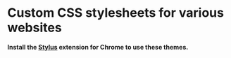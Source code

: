 # Custom CSS stylesheets for various websites
**Install the [Stylus](https://chrome.google.com/webstore/detail/stylus/clngdbkpkpeebahjckkjfobafhncgmne/related) extension for Chrome to use these themes.**
